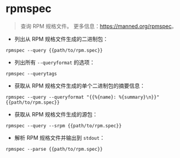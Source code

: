 # rpmspec

> 查询 RPM 规格文件。
> 更多信息：<https://manned.org/rpmspec>。

- 列出从 RPM 规格文件生成的二进制包：

`rpmspec --query {{path/to/rpm.spec}}`

- 列出所有 `--queryformat` 的选项：

`rpmspec --querytags`

- 获取从 RPM 规格文件生成的单个二进制包的摘要信息：

`rpmspec --query --queryformat "{{%{name}: %{summary}\n}}" {{path/to/rpm.spec}}`

- 获取从 RPM 规格文件生成的源包：

`rpmspec --query --srpm {{path/to/rpm.spec}}`

- 解析 RPM 规格文件并输出到 `stdout`：

`rpmspec --parse {{path/to/rpm.spec}}`